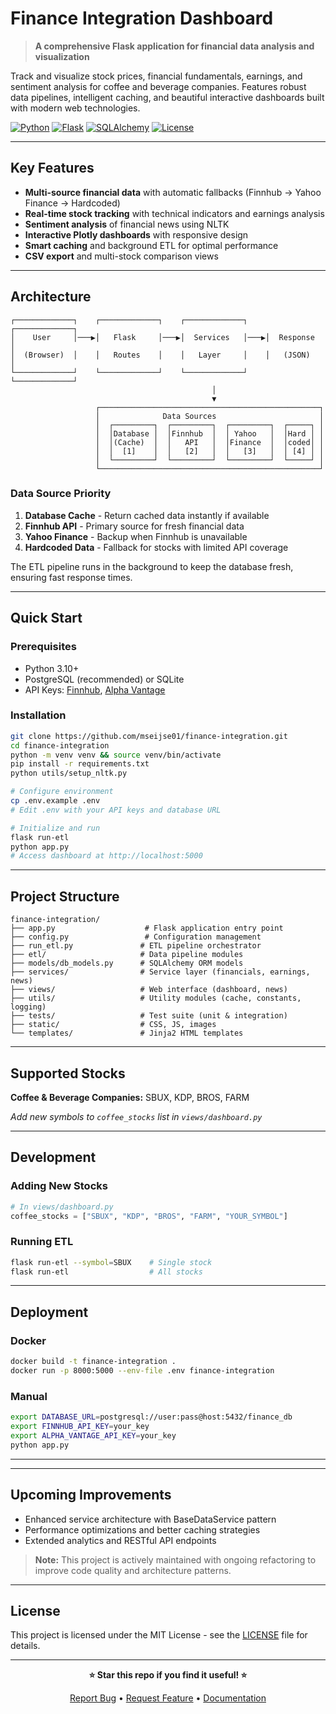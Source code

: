 # Finance Integration Dashboard

> **A comprehensive Flask application for financial data analysis and visualization**

Track and visualize stock prices, financial fundamentals, earnings, and sentiment analysis for coffee and beverage companies. Features robust data pipelines, intelligent caching, and beautiful interactive dashboards built with modern web technologies.

[![Python](https://img.shields.io/badge/Python-3.10%2B-blue.svg)](https://python.org)
[![Flask](https://img.shields.io/badge/Flask-2.0%2B-green.svg)](https://flask.palletsprojects.com/)
[![SQLAlchemy](https://img.shields.io/badge/SQLAlchemy-1.4-orange.svg)](https://sqlalchemy.org)
[![License](https://img.shields.io/badge/License-MIT-yellow.svg)](LICENSE)

---

## **Key Features**

- **Multi-source financial data** with automatic fallbacks (Finnhub → Yahoo Finance → Hardcoded)
- **Real-time stock tracking** with technical indicators and earnings analysis
- **Sentiment analysis** of financial news using NLTK
- **Interactive Plotly dashboards** with responsive design
- **Smart caching** and background ETL for optimal performance
- **CSV export** and multi-stock comparison views

---

## **Architecture**

```
┌─────────────┐    ┌─────────────┐    ┌─────────────┐    ┌─────────────┐
│    User     │───▶│   Flask     │───▶│  Services   │───▶│  Response   │
│  (Browser)  │    │   Routes    │    │   Layer     │    │   (JSON)    │
└─────────────┘    └─────────────┘    └─────────────┘    └─────────────┘
                                             │
                                             ▼
                   ┌─────────────────────────────────────────────────┐
                   │              Data Sources                       │
                   │  ┌─────────┐  ┌─────────┐  ┌─────────┐  ┌─────┐ │
                   │  │Database │  │Finnhub  │  │ Yahoo   │  │Hard │ │
                   │  │(Cache)  │  │   API   │  │Finance  │  │coded│ │
                   │  │  [1]    │  │   [2]   │  │   [3]   │  │ [4] │ │
                   │  └─────────┘  └─────────┘  └─────────┘  └─────┘ │
                   └─────────────────────────────────────────────────┘
```

### **Data Source Priority**
1. **Database Cache** - Return cached data instantly if available
2. **Finnhub API** - Primary source for fresh financial data
3. **Yahoo Finance** - Backup when Finnhub is unavailable
4. **Hardcoded Data** - Fallback for stocks with limited API coverage

The ETL pipeline runs in the background to keep the database fresh, ensuring fast response times.

---

## **Quick Start**

### **Prerequisites**
- Python 3.10+
- PostgreSQL (recommended) or SQLite
- API Keys: [Finnhub](https://finnhub.io/), [Alpha Vantage](https://www.alphavantage.co/)

### **Installation**

```bash
git clone https://github.com/mseijse01/finance-integration.git
cd finance-integration
python -m venv venv && source venv/bin/activate
pip install -r requirements.txt
python utils/setup_nltk.py

# Configure environment
cp .env.example .env
# Edit .env with your API keys and database URL

# Initialize and run
flask run-etl
python app.py
# Access dashboard at http://localhost:5000
```

---

## **Project Structure**

```
finance-integration/
├── app.py                    # Flask application entry point
├── config.py                 # Configuration management
├── run_etl.py               # ETL pipeline orchestrator
├── etl/                     # Data pipeline modules
├── models/db_models.py      # SQLAlchemy ORM models
├── services/                # Service layer (financials, earnings, news)
├── views/                   # Web interface (dashboard, news)
├── utils/                   # Utility modules (cache, constants, logging)
├── tests/                   # Test suite (unit & integration)
├── static/                  # CSS, JS, images
└── templates/               # Jinja2 HTML templates
```

---

## **Supported Stocks**

**Coffee & Beverage Companies:** SBUX, KDP, BROS, FARM

*Add new symbols to `coffee_stocks` list in `views/dashboard.py`*

---

## **Development**

### **Adding New Stocks**
```python
# In views/dashboard.py
coffee_stocks = ["SBUX", "KDP", "BROS", "FARM", "YOUR_SYMBOL"]
```

### **Running ETL**
```bash
flask run-etl --symbol=SBUX    # Single stock
flask run-etl                  # All stocks
```

---

## **Deployment**

### **Docker**
```bash
docker build -t finance-integration .
docker run -p 8000:5000 --env-file .env finance-integration
```

### **Manual**
```bash
export DATABASE_URL=postgresql://user:pass@host:5432/finance_db
export FINNHUB_API_KEY=your_key
export ALPHA_VANTAGE_API_KEY=your_key
python app.py
```

---

---

## **Upcoming Improvements**

- Enhanced service architecture with BaseDataService pattern
- Performance optimizations and better caching strategies  
- Extended analytics and RESTful API endpoints

> **Note:** This project is actively maintained with ongoing refactoring to improve code quality and architecture patterns.

---

## **License**

This project is licensed under the MIT License - see the [LICENSE](LICENSE) file for details.

---



<div align="center">

**⭐ Star this repo if you find it useful! ⭐**

[Report Bug](https://github.com/mseijse01/finance-integration/issues) • [Request Feature](https://github.com/mseijse01/finance-integration/issues) • [Documentation](documentation/)

</div>
